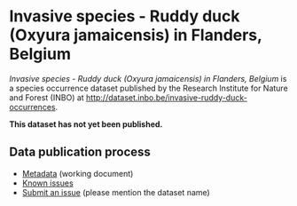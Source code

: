 # Invasive species - Ruddy duck (Oxyura jamaicensis) in Flanders, Belgium

*Invasive species - Ruddy duck (Oxyura jamaicensis) in Flanders, Belgium* is a species occurrence dataset published by the Research Institute for Nature and Forest (INBO) at <http://dataset.inbo.be/invasive-ruddy-duck-occurrences>.

**This dataset has not yet been published.**

## Data publication process

* [Metadata](https://docs.google.com/a/inbo.be/document/d/1OZSW3TdYJWfF-O3a3I49uyhJEnTBnB4WEEX5ciYSh18/edit?usp=sharing) (working document)
* [Known issues](https://github.com/LifeWatchINBO/data-publication/labels/invasive-ruddy-duck-occurrences)
* [Submit an issue](https://github.com/LifeWatchINBO/data-publication/issues/new) (please mention the dataset name)

